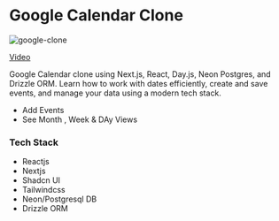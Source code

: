 # Google Calendar Clone

<img src="gccclone.png" alt="google-clone"/>

<a  href="https://www.youtube.com/watch?v=fBJgzK9DV64">Video </a>

Google Calendar clone using Next.js, React, Day.js, Neon Postgres, and Drizzle ORM. Learn how to work with dates efficiently, create and save events, and manage your data using a modern tech stack. 
- Add Events
- See Month , Week & DAy Views



### Tech Stack
- Reactjs
- Nextjs
- Shadcn UI
- Tailwindcss
- Neon/Postgresql DB
- Drizzle ORM
